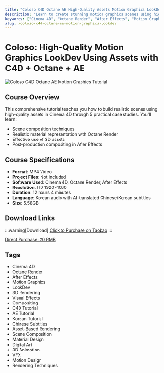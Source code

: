 ```yaml
---
title: "Coloso C4D Octane AE High-Quality Assets Motion Graphics LookDev Tutorial"
description: "Learn to create stunning motion graphics scenes using high-quality assets in Cinema 4D with Octane Render and After Effects compositing through this comprehensive tutorial with 5 practical case studies."
keywords: ["Cinema 4D", "Octane Render", "After Effects", "Motion Graphics", "LookDev", "3D Rendering", "Visual Effects", "Compositing", "C4D Tutorial", "AE Tutorial"]
slug: /coloso-c4d-octane-ae-motion-graphics-lookdev
---
```


# Coloso: High-Quality Motion Graphics LookDev Using Assets with C4D + Octane + AE

![Coloso C4D Octane AE Motion Graphics Tutorial](https://www.gfxcamp.com/wp-content/uploads/2025/09/High-quality-motion-graphics-lookdev-using-assets.jpg)

## Course Overview

This comprehensive tutorial teaches you how to build realistic scenes using high-quality assets in Cinema 4D through 5 practical case studies. You'll learn:

- Scene composition techniques
- Realistic material representation with Octane Render
- Effective use of 3D assets
- Post-production compositing in After Effects

## Course Specifications

- **Format**: MP4 Video
- **Project Files**: Not included
- **Software Used**: Cinema 4D, Octane Render, After Effects
- **Resolution**: HD 1920×1080
- **Duration**: 12 hours 4 minutes
- **Language**: Korean audio with AI-translated Chinese/Korean subtitles
- **Size**: 5.58GB

## Download Links

:::warning[Download]
[Click to Purchase on Taobao](https://item.taobao.com/item.htm?id=975188763116)
:::

[Direct Purchase: 20 RMB](javascript:void(0);)

## Tags

- Cinema 4D
- Octane Render
- After Effects
- Motion Graphics
- LookDev
- 3D Rendering
- Visual Effects
- Compositing
- C4D Tutorial
- AE Tutorial
- Korean Tutorial
- Chinese Subtitles
- Asset-Based Rendering
- Scene Composition
- Material Design
- Digital Art
- 3D Animation
- VFX
- Motion Design
- Rendering Techniques